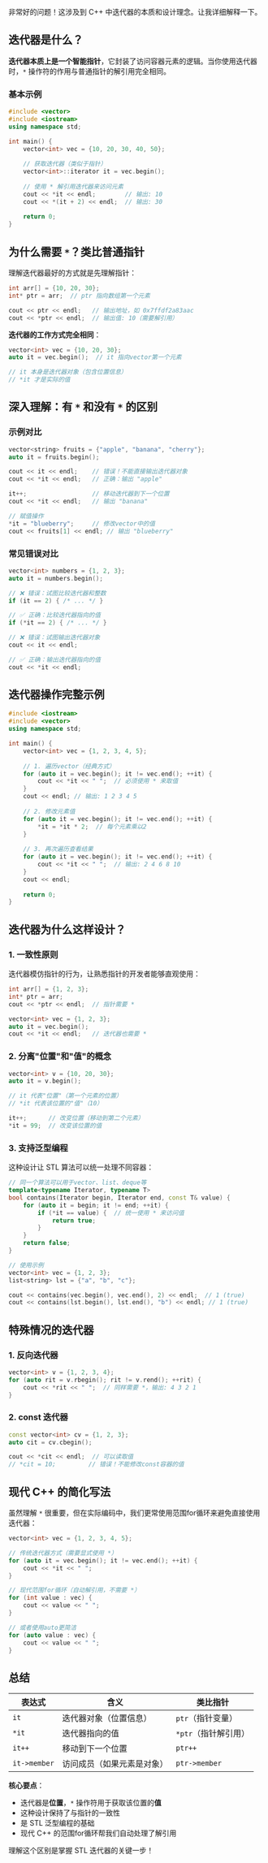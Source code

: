 非常好的问题！这涉及到 C++ 中迭代器的本质和设计理念。让我详细解释一下。

## 迭代器是什么？

**迭代器本质上是一个智能指针**，它封装了访问容器元素的逻辑。当你使用迭代器时，`*` 操作符的作用与普通指针的解引用完全相同。

### 基本示例
```cpp
#include <vector>
#include <iostream>
using namespace std;

int main() {
    vector<int> vec = {10, 20, 30, 40, 50};
    
    // 获取迭代器（类似于指针）
    vector<int>::iterator it = vec.begin();
    
    // 使用 * 解引用迭代器来访问元素
    cout << *it << endl;        // 输出: 10
    cout << *(it + 2) << endl;  // 输出: 30
    
    return 0;
}
```

## 为什么需要 `*`？类比普通指针

理解迭代器最好的方式就是先理解指针：

```cpp
int arr[] = {10, 20, 30};
int* ptr = arr;  // ptr 指向数组第一个元素

cout << ptr << endl;   // 输出地址，如 0x7ffdf2a83aac
cout << *ptr << endl;  // 输出值: 10（需要解引用）
```

**迭代器的工作方式完全相同**：
```cpp
vector<int> vec = {10, 20, 30};
auto it = vec.begin();  // it 指向vector第一个元素

// it 本身是迭代器对象（包含位置信息）
// *it 才是实际的值
```

## 深入理解：有 `*` 和没有 `*` 的区别

### 示例对比
```cpp
vector<string> fruits = {"apple", "banana", "cherry"};
auto it = fruits.begin();

cout << it << endl;    // 错误！不能直接输出迭代器对象
cout << *it << endl;   // 正确：输出 "apple"

it++;                  // 移动迭代器到下一个位置
cout << *it << endl;   // 输出 "banana"

// 赋值操作
*it = "blueberry";     // 修改vector中的值
cout << fruits[1] << endl; // 输出 "blueberry"
```

### 常见错误对比
```cpp
vector<int> numbers = {1, 2, 3};
auto it = numbers.begin();

// ❌ 错误：试图比较迭代器和整数
if (it == 2) { /* ... */ }

// ✅ 正确：比较迭代器指向的值
if (*it == 2) { /* ... */ }

// ❌ 错误：试图输出迭代器对象
cout << it << endl;

// ✅ 正确：输出迭代器指向的值
cout << *it << endl;
```

## 迭代器操作完整示例

```cpp
#include <iostream>
#include <vector>
using namespace std;

int main() {
    vector<int> vec = {1, 2, 3, 4, 5};
    
    // 1. 遍历vector（经典方式）
    for (auto it = vec.begin(); it != vec.end(); ++it) {
        cout << *it << " ";  // 必须使用 * 来取值
    }
    cout << endl; // 输出: 1 2 3 4 5
    
    // 2. 修改元素值
    for (auto it = vec.begin(); it != vec.end(); ++it) {
        *it = *it * 2;  // 每个元素乘以2
    }
    
    // 3. 再次遍历查看结果
    for (auto it = vec.begin(); it != vec.end(); ++it) {
        cout << *it << " ";  // 输出: 2 4 6 8 10
    }
    cout << endl;
    
    return 0;
}
```

## 迭代器为什么这样设计？

### 1. 一致性原则
迭代器模仿指针的行为，让熟悉指针的开发者能够直观使用：
```cpp
int arr[] = {1, 2, 3};
int* ptr = arr;
cout << *ptr << endl;  // 指针需要 *

vector<int> vec = {1, 2, 3};
auto it = vec.begin();
cout << *it << endl;   // 迭代器也需要 *
```

### 2. 分离"位置"和"值"的概念
```cpp
vector<int> v = {10, 20, 30};
auto it = v.begin();

// it 代表"位置"（第一个元素的位置）
// *it 代表该位置的"值"（10）

it++;      // 改变位置（移动到第二个元素）
*it = 99;  // 改变该位置的值
```

### 3. 支持泛型编程
这种设计让 STL 算法可以统一处理不同容器：
```cpp
// 同一个算法可以用于vector、list、deque等
template<typename Iterator, typename T>
bool contains(Iterator begin, Iterator end, const T& value) {
    for (auto it = begin; it != end; ++it) {
        if (*it == value) {  // 统一使用 * 来访问值
            return true;
        }
    }
    return false;
}

// 使用示例
vector<int> vec = {1, 2, 3};
list<string> lst = {"a", "b", "c"};

cout << contains(vec.begin(), vec.end(), 2) << endl;  // 1 (true)
cout << contains(lst.begin(), lst.end(), "b") << endl; // 1 (true)
```

## 特殊情况的迭代器

### 1. 反向迭代器
```cpp
vector<int> v = {1, 2, 3, 4};
for (auto rit = v.rbegin(); rit != v.rend(); ++rit) {
    cout << *rit << " ";  // 同样需要 *，输出: 4 3 2 1
}
```

### 2. const 迭代器
```cpp
const vector<int> cv = {1, 2, 3};
auto cit = cv.cbegin();

cout << *cit << endl;  // 可以读取值
// *cit = 10;         // 错误！不能修改const容器的值
```

## 现代 C++ 的简化写法

虽然理解 `*` 很重要，但在实际编码中，我们更常使用范围for循环来避免直接使用迭代器：

```cpp
vector<int> vec = {1, 2, 3, 4, 5};

// 传统迭代器方式（需要显式使用 *）
for (auto it = vec.begin(); it != vec.end(); ++it) {
    cout << *it << " ";
}

// 现代范围for循环（自动解引用，不需要 *）
for (int value : vec) {
    cout << value << " ";
}

// 或者使用auto更简洁
for (auto value : vec) {
    cout << value << " ";
}
```

## 总结

| 表达式       | 含义                       | 类比指针             |
| ------------ | -------------------------- | -------------------- |
| `it`         | 迭代器对象（位置信息）     | `ptr`（指针变量）    |
| `*it`        | 迭代器指向的值             | `*ptr`（指针解引用） |
| `it++`       | 移动到下一个位置           | `ptr++`              |
| `it->member` | 访问成员（如果元素是对象） | `ptr->member`        |

**核心要点**：
- 迭代器是**位置**，`*` 操作符用于获取该位置的**值**
- 这种设计保持了与指针的一致性
- 是 STL 泛型编程的基础
- 现代 C++ 的范围for循环帮我们自动处理了解引用

理解这个区别是掌握 STL 迭代器的关键一步！